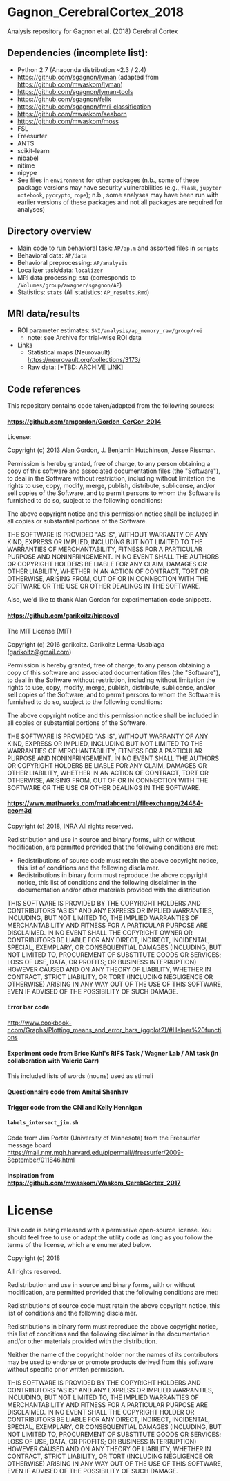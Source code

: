 # Gagnon_CerebralCortex_2018
Analysis repository for Gagnon et al. (2018) Cerebral Cortex

## Dependencies (incomplete list):

- Python 2.7 (Anaconda distribution ~2.3 / 2.4)
- https://github.com/sgagnon/lyman (adapted from https://github.com/mwaskom/lyman)
- https://github.com/sgagnon/lyman-tools
- https://github.com/sgagnon/felix
- https://github.com/sgagnon/fmri_classification
- https://github.com/mwaskom/seaborn
- https://github.com/mwaskom/moss
- FSL
- Freesurfer
- ANTS
- scikit-learn
- nibabel
- nitime
- nipype
- See files in `environment` for other packages (n.b., some of these package versions may have security vulnerabilities (e.g., `flask`, `jupyter notebook`, `pycrypto`, `rope`); n.b., some analyses may have been run with earlier versions of these packages and not all packages are required for analyses)

## Directory overview

- Main code to run behavioral task: `AP/ap.m` and assorted files in `scripts`
- Behavioral data: `AP/data`
- Behavioral preprocessing: `AP/analysis`
- Localizer task/data: `localizer`
- MRI data processing: `SNI` (corresponds to `/Volumes/group/awagner/sgagnon/AP`)
- Statistics: `stats` (All statistics: `AP_results.Rmd`)

## MRI data/results

- ROI parameter estimates: `SNI/analysis/ap_memory_raw/group/roi`
	- note: see Archive for trial-wise ROI data
- Links
	- Statistical maps (Neurovault): https://neurovault.org/collections/3173/
	- Raw data: [*TBD: ARCHIVE LINK]


## Code references

This repository contains code taken/adapted from the following sources:

#### https://github.com/amgordon/Gordon_CerCor_2014

License:

Copyright (c) 2013 Alan Gordon, J. Benjamin Hutchinson, Jesse Rissman.

Permission is hereby granted, free of charge, to any person obtaining a copy
of this software and associated documentation files (the "Software"), to deal
in the Software without restriction, including without limitation the rights
to use, copy, modify, merge, publish, distribute, sublicense, and/or sell
copies of the Software, and to permit persons to whom the Software is
furnished to do so, subject to the following conditions:

The above copyright notice and this permission notice shall be included in
all copies or substantial portions of the Software.

THE SOFTWARE IS PROVIDED "AS IS", WITHOUT WARRANTY OF ANY KIND, EXPRESS OR
IMPLIED, INCLUDING BUT NOT LIMITED TO THE WARRANTIES OF MERCHANTABILITY,
FITNESS FOR A PARTICULAR PURPOSE AND NONINFRINGEMENT. IN NO EVENT SHALL THE
AUTHORS OR COPYRIGHT HOLDERS BE LIABLE FOR ANY CLAIM, DAMAGES OR OTHER
LIABILITY, WHETHER IN AN ACTION OF CONTRACT, TORT OR OTHERWISE, ARISING FROM,
OUT OF OR IN CONNECTION WITH THE SOFTWARE OR THE USE OR OTHER DEALINGS IN
THE SOFTWARE.

Also, we'd like to thank Alan Gordon for experimentation code snippets.

#### https://github.com/garikoitz/hippovol

The MIT License (MIT)

Copyright (c) 2016 garikoitz. Garikoitz Lerma-Usabiaga (garikoitz@gmail.com)

Permission is hereby granted, free of charge, to any person obtaining a copy
of this software and associated documentation files (the "Software"), to deal
in the Software without restriction, including without limitation the rights
to use, copy, modify, merge, publish, distribute, sublicense, and/or sell
copies of the Software, and to permit persons to whom the Software is
furnished to do so, subject to the following conditions:

The above copyright notice and this permission notice shall be included in all
copies or substantial portions of the Software.

THE SOFTWARE IS PROVIDED "AS IS", WITHOUT WARRANTY OF ANY KIND, EXPRESS OR
IMPLIED, INCLUDING BUT NOT LIMITED TO THE WARRANTIES OF MERCHANTABILITY,
FITNESS FOR A PARTICULAR PURPOSE AND NONINFRINGEMENT. IN NO EVENT SHALL THE
AUTHORS OR COPYRIGHT HOLDERS BE LIABLE FOR ANY CLAIM, DAMAGES OR OTHER
LIABILITY, WHETHER IN AN ACTION OF CONTRACT, TORT OR OTHERWISE, ARISING FROM,
OUT OF OR IN CONNECTION WITH THE SOFTWARE OR THE USE OR OTHER DEALINGS IN THE
SOFTWARE.

#### https://www.mathworks.com/matlabcentral/fileexchange/24484-geom3d

Copyright (c) 2018, INRA 
All rights reserved.

Redistribution and use in source and binary forms, with or without 
modification, are permitted provided that the following conditions are 
met:

* Redistributions of source code must retain the above copyright 
notice, this list of conditions and the following disclaimer. 
* Redistributions in binary form must reproduce the above copyright 
notice, this list of conditions and the following disclaimer in 
the documentation and/or other materials provided with the distribution

THIS SOFTWARE IS PROVIDED BY THE COPYRIGHT HOLDERS AND CONTRIBUTORS "AS IS" 
AND ANY EXPRESS OR IMPLIED WARRANTIES, INCLUDING, BUT NOT LIMITED TO, THE 
IMPLIED WARRANTIES OF MERCHANTABILITY AND FITNESS FOR A PARTICULAR PURPOSE 
ARE DISCLAIMED. IN NO EVENT SHALL THE COPYRIGHT OWNER OR CONTRIBUTORS BE 
LIABLE FOR ANY DIRECT, INDIRECT, INCIDENTAL, SPECIAL, EXEMPLARY, OR 
CONSEQUENTIAL DAMAGES (INCLUDING, BUT NOT LIMITED TO, PROCUREMENT OF 
SUBSTITUTE GOODS OR SERVICES; LOSS OF USE, DATA, OR PROFITS; OR BUSINESS 
INTERRUPTION) HOWEVER CAUSED AND ON ANY THEORY OF LIABILITY, WHETHER IN 
CONTRACT, STRICT LIABILITY, OR TORT (INCLUDING NEGLIGENCE OR OTHERWISE) 
ARISING IN ANY WAY OUT OF THE USE OF THIS SOFTWARE, EVEN IF ADVISED OF THE 
POSSIBILITY OF SUCH DAMAGE.

#### Error bar code 
http://www.cookbook-r.com/Graphs/Plotting_means_and_error_bars_(ggplot2)/#Helper%20functions

#### Experiment code from Brice Kuhl's RIFS Task / Wagner Lab / AM task (in collaboration with Valerie Carr)

This included lists of words (nouns) used as stimuli

#### Questionnaire code from Amitai Shenhav

#### Trigger code from the CNI and Kelly Hennigan

#### `labels_intersect_jim.sh`
Code from Jim Porter (University of Minnesota) from the Freesurfer message board
https://mail.nmr.mgh.harvard.edu/pipermail//freesurfer/2009-September/011846.html

#### Inspiration from https://github.com/mwaskom/Waskom_CerebCortex_2017


# License

This code is being released with a permissive open-source license. You should feel free to use or adapt the utility code as long as you follow the terms of the license, which are enumerated below.

Copyright (c) 2018

All rights reserved.

Redistribution and use in source and binary forms, with or without modification, are permitted provided that the following conditions are met:

Redistributions of source code must retain the above copyright notice, this list of conditions and the following disclaimer.

Redistributions in binary form must reproduce the above copyright notice, this list of conditions and the following disclaimer in the documentation and/or other materials provided with the distribution.

Neither the name of the copyright holder nor the names of its contributors may be used to endorse or promote products derived from this software without specific prior written permission.

THIS SOFTWARE IS PROVIDED BY THE COPYRIGHT HOLDERS AND CONTRIBUTORS "AS IS" AND ANY EXPRESS OR IMPLIED WARRANTIES, INCLUDING, BUT NOT LIMITED TO, THE IMPLIED WARRANTIES OF MERCHANTABILITY AND FITNESS FOR A PARTICULAR PURPOSE ARE DISCLAIMED. IN NO EVENT SHALL THE COPYRIGHT HOLDER OR CONTRIBUTORS BE LIABLE FOR ANY DIRECT, INDIRECT, INCIDENTAL, SPECIAL, EXEMPLARY, OR CONSEQUENTIAL DAMAGES (INCLUDING, BUT NOT LIMITED TO, PROCUREMENT OF SUBSTITUTE GOODS OR SERVICES; LOSS OF USE, DATA, OR PROFITS; OR BUSINESS INTERRUPTION) HOWEVER CAUSED AND ON ANY THEORY OF LIABILITY, WHETHER IN CONTRACT, STRICT LIABILITY, OR TORT (INCLUDING NEGLIGENCE OR OTHERWISE) ARISING IN ANY WAY OUT OF THE USE OF THIS SOFTWARE, EVEN IF ADVISED OF THE POSSIBILITY OF SUCH DAMAGE.

